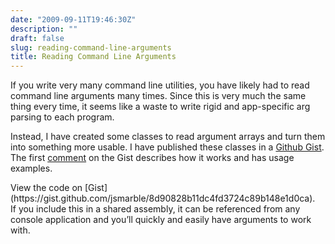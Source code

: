 ```yaml
---
date: "2009-09-11T19:46:30Z"
description: ""
draft: false
slug: reading-command-line-arguments
title: Reading Command Line Arguments
---
```



If you write very many command line utilities, you have likely had to read command line arguments many times. Since this is very much the same thing every time, it seems like a waste to write rigid and app-specific arg parsing to each program.

Instead, I have created some classes to read argument arrays and turn them into something more usable. I have published these classes in a [Github Gist](https://gist.github.com/jsmarble/8d90828b11dc4fd3724c89b148e1d0ca). The first [comment](https://gist.github.com/jsmarble/8d90828b11dc4fd3724c89b148e1d0ca#gistcomment-1762202) on the Gist describes how it works and has usage examples.

<div class="oembed-gist"><script src="https://gist.github.com/jsmarble/8d90828b11dc4fd3724c89b148e1d0ca.js"></script><noscript>View the code on [Gist](https://gist.github.com/jsmarble/8d90828b11dc4fd3724c89b148e1d0ca).</noscript></div>If you include this in a shared assembly, it can be referenced from any console application and you’ll quickly and easily have arguments to work with.

